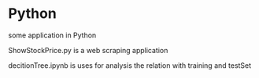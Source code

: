 # Python
some application in Python

ShowStockPrice.py is a web scraping application

decitionTree.ipynb is uses for analysis the relation with training and testSet 
